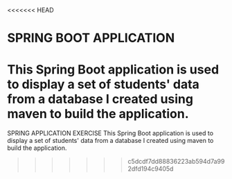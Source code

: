 <<<<<<< HEAD
# SPRING BOOT APPLICATION 
This Spring Boot application is used to display a set of students' data from a database I created using maven to build the application.
=======
SPRING APPLICATION EXERCISE 
This Spring Boot application is used to display a set of students' data from a database I created using maven to build the application.
>>>>>>> c5dcdf7dd88836223ab594d7a992dfd194c9405d

